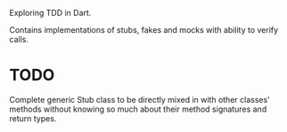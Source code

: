 Exploring TDD in Dart.

Contains implementations of stubs, fakes and mocks with ability to verify calls.

# TODO
Complete generic Stub class to be directly mixed in with other classes' methods without knowing so much about their method signatures and return types.
